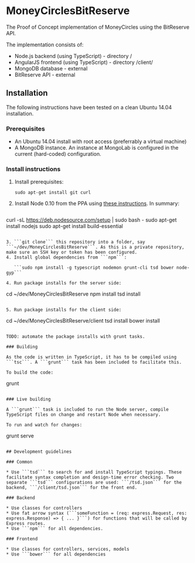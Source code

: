 # MoneyCirclesBitReserve
The Proof of Concept implementation of MoneyCircles using the BitReserve API.

The implementation consists of:
- Node.js backend (using TypeScript) - directory /
- AngularJS frontend (using TypeScript) - directory /client/
- MongoDB database - external
- BitReserve API - external

## Installation

The following instructions have been tested on a clean Ubuntu 14.04 installation.

### Prerequisites

* An Ubuntu 14.04 install with root access (preferrably a virtual machine)
* A MongoDB instance. An instance at MongoLab is configured in the current (hard-coded) configuration.

### Install instructions

1. Install prerequisites:

   ```sudo apt-get install git curl```

2. Install Node 0.10 from the PPA using [these instructions](https://www.digitalocean.com/community/tutorials/how-to-install-node-js-on-an-ubuntu-14-04-server). In summary:
   ```
curl -sL https://deb.nodesource.com/setup | sudo bash -
sudo apt-get install nodejs
sudo apt-get install build-essential
```

3. ```git clone``` this repository into a folder, say ```~/dev/MoneyCirclesBitReserve```. As this is a private repository, make sure an SSH key or token has been configured.
4. Install global dependencies from ```npm```:

   ```sudo npm install -g typescript nodemon grunt-cli tsd bower node-gyp```

4. Run package installs for the server side:

   ```
cd ~/dev/MoneyCirclesBitReserve
npm install
tsd install
```

5. Run package installs for the client side:

   ```
cd ~/dev/MoneyCirclesBitReserve/client
tsd install
bower install
```

TODO: automate the package installs with grunt tasks.

### Building

As the code is written in TypeScript, it has to be compiled using ```tsc```. A ```grunt``` task has been included to facilitate this.

To build the code:

```
grunt
```

### Live building

A ```grunt``` task is included to run the Node server, compile TypeScript files on change and restart Node when necessary.

To run and watch for changes:

```
grunt serve
```

## Development guidelines

### Common

* Use ```tsd``` to search for and install TypeScript typings. These facilitate syntax completion and design-time error checking. Two separate ```tsd``` configurations are used: ```/tsd.json``` for the backend, ```/client/tsd.json``` for the front end.

### Backend

* Use classes for controllers
* Use fat arrow syntax (```someFunction = (req: express.Request, res: express.Response) => { ... }```) for functions that will be called by Express routes.
* Use ```npm``` for all dependencies.

### Frontend

* Use classes for controllers, services, models
* Use ```bower``` for all dependencies


